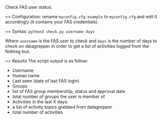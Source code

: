 Check FAS user status.

== Configuration:
rename `myconfig.cfg.example` to `myconfig.cfg` and edit it accordingly (it contains your FAS credentials).

== Syntax:
`python3 check.py username days`

Where `username` is the FAS user to check and `days` is the number of days to check on datagrepper in order to
get a list of activities logged from the fedmsg bus.

== Results
The script output is as follow:
- Username
- Human name
- Last seen (date of last FAS login)
- Groups
 - list of FAS group membership, status and approval date
 - total number of groups the user is member of
- Activities in the last X days:
 - a list of activity topics grabbed from datagrepper
 - total number of activities
